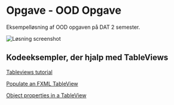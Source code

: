 # Opgave - OOD Opgave

Eksempelløsning af OOD opgaven på DAT 2 semester.

![Løsning screenshot](https://raw.githubusercontent.com/andracs/OpgaveNaestvedUngdomsskole/master/src/docs/Screen%20Shot%201.png)

## Kodeeksempler, der hjalp med TableViews

[Tableviews tutorial](https://docs.oracle.com/javafx/2/fxml_get_started/fxml_tutorial_intermediate.htm)

[Populate an FXML TableView](https://stackoverflow.com/questions/11180884/how-to-populate-a-tableview-that-is-defined-in-an-fxml-file-that-is-designed-in)

[Object properties in a TableView](http://fxapps.blogspot.dk/2012/09/showing-object-properties-in-tableview.html)
